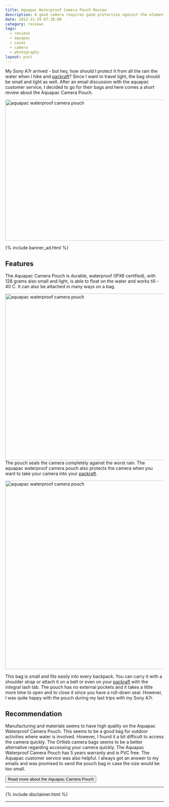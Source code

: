 ```yaml
---
title: Aquapac Waterproof Camera Pouch Review
description: A good camera requires good protection against the elements
date: 2013-11-29 07:30:00
category: reviews
tags:
  - reviews
  - aquapac
  - cases
  - camera
  - photography
layout: post
---
```


My Sony A7r arrived - but hey, how should I protect it from all the rain the water when I hike and <a href="http://hikeventures.com/gear-review-unpacking-alpacka-packraft/" target="_self">packraft</a>? Since I want to travel light, the bag should be small and light as well. After an email discussion with the aquapac customer service, I decided to go for their bags and here comes a short review about the Aquapac Camera Pouch.

<a href="http://amzn.to/1tT2v8b"><img src="http://farm8.staticflickr.com/7307/11116437804_2207939524_c.jpg" width="800" height="447" alt="aquapac waterproof camera pouch"></a><!--more-->

{% include banner_ad.html %}

## Features
The Aquapac Camera Pouch is durable, waterproof (IPX6 certified), with 128 grams also small and light, is able to float on the water and works till - 40 C. It can also be attached in many ways on a bag.

<a href="http://amzn.to/1tT2v8b" rel="nofollow"><img src="http://farm4.staticflickr.com/3711/11116414646_a5d57a4fbb_c.jpg" width="800" height="528" alt="aquapac waterproof camera pouch"></a>
The pouch seals the camera completely against the worst rain. The aquapac waterproof camera pouch also protects the camera when you want to take your camera into your <a href="http://hikeventures.com/gear-review-unpacking-alpacka-packraft/" target="_self">packraft</a>.

<a href="http://amzn.to/1tT2v8b"><img src="http://farm6.staticflickr.com/5510/11116413886_45337b44e0_c.jpg" width="800" height="598" alt="aquapac waterproof camera pouch"></a>

This bag is small and fits easily into every backpack. You can carry it with a shoulder strap or attach it on a belt or even on your <a href="http://hikeventures.com/gear-review-unpacking-alpacka-packraft/" target="_self">packraft</a> with the integral lash tab. The pouch has no external pockets and it takes a little more time to open and to close it since you have a roll-down seal. However, I was quite happy with the pouch during my last trips with my Sony A7r.

## Recommendation
Manufacturing and materials seems to have high quality on the Aquapac Waterproof Camera Pouch. This seems to be a good bag for outdoor activities where water is involved. However, I found it a bit difficult to access the camera quickly. The Ortlieb camera bags seems to be a better alternative regarding accessing your camera quickly.  The Aquapac  Waterproof Camera Pouch has 5 years warranty and is PVC free. The Aquapac customer service was also helpful. I always got an answer to my emails and was promised to send the pouch bag in case the size would be too small.

<a href="http://www.sunnysports.com/nspc/p-apcspcp/aquapac-storm-proof-camera-pouch/"><button type="button" class="btn btn-danger">Read more about the Aquapac Camera Pouch</button></a>

---

{% include disclaimer.html %}

---
